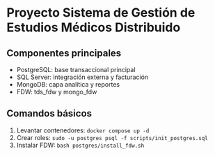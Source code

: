 # Proyecto Sistema de Gestión de Estudios Médicos Distribuido

## Componentes principales
- PostgreSQL: base transaccional principal
- SQL Server: integración externa y facturación
- MongoDB: capa analítica y reportes
- FDW: tds_fdw y mongo_fdw

## Comandos básicos
1. Levantar contenedores: `docker compose up -d`
2. Crear roles: `sudo -u postgres psql -f scripts/init_postgres.sql`
3. Instalar FDW: `bash postgres/install_fdw.sh`
